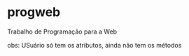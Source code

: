 # progweb
Trabalho de Programação para a Web

obs:
USuário só tem os atributos, ainda não tem os métodos
